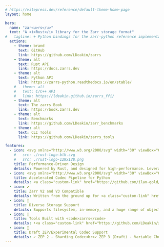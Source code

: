 ```yaml
---
# https://vitepress.dev/reference/default-theme-home-page
layout: home

hero:
  name: "zar<u>rs</u>"
  text: "A <i>Rust</i> library for the Zarr storage format"
#   tagline: + Python bindings for the zarr-python reference implementation<br>+ C/C++ bindings <br>+ CLI tools for array manipulation
  actions:
    - theme: brand
      text: GitHub
      link: https://github.com/LDeakin/zarrs
    - theme: alt
      text: Rust API
      link: https://docs.zarrs.dev
    - theme: alt
      text: Python API
      link: https://zarrs-python.readthedocs.io/en/stable/
    # - theme: alt
    #   text: C/C++ API
    #   link: https://ldeakin.github.io/zarrs_ffi/
    - theme: alt
      text: The zarrs Book
      link: https://book.zarrs.dev
    - theme: alt
      text: Benchmarks
      link: https://github.com/LDeakin/zarr_benchmarks
    - theme: alt
      text: CLI Tools
      link: https://github.com/LDeakin/zarrs_tools

features:
  - icon: <svg xmlns="http://www.w3.org/2000/svg" width="30" viewBox="0 0 256 256.32"><image width="100%" height="100%" xlink:href="rust-logo-128x128.png"/></svg>
    #   src: ./rust-logo-blk.svg
    #   src: ./rust-logo-128x128.png
    title: Performance-Driven Design
    details: Powered by Rust, and designed for high-performance. Leverages chunk and codec parallelism for array data storage and retrieval.
  - icon: <svg xmlns="http://www.w3.org/2000/svg" width="30" viewBox="0 0 256 256.32"><image x="10%" y="10%" height="100%" xlink:href="python-logo-only.svg"/></svg>
    title: Accelerated Codec Pipeline for Python
    details: <a class="custom-link" href="https://github.com/ilan-gold/zarrs-python">zarrs-python</a> includes a drop-in high-performance codec pipeline for the <a class="custom-link" href="https://github.com/zarr-developers/zarr-python">zarr-python</a> reference implementation.
  - icon: ✔️
    title: Zarr V2 and V3 Compatible
    details: Written from the ground up for <a class="custom-link" href="https://zarr-specs.readthedocs.io/en/latest/v3/core/v3.0.html">Zarr V3</a>, with support for a compatible subset of <a class="custom-link" href="https://zarr-specs.readthedocs.io/en/latest/v2/v2.0.html">Zarr V2</a>. Up-to-date with Zarr V3 revisions & accepted <a class="custom-link" href="https://zarr.dev/zeps/">ZEPs</a>.
  - icon: 💾
    title: Diverse Storage Support
    details: Supports filesystem, in-memory, and a huge range of object storage backends (e.g. HTTP, S3, GCP, etc.) via the <a class="custom-link" href="https://crates.io/crates/object_store">object_store</a> and <a class="custom-link" href="https://crates.io/crates/opendal">opendal</a> crates, and <a class="custom-link" href="https://icechunk.io">icechunk</a> transactional storage.
  - icon: 🔨
    title: Tools Built with <code>zarrs</code>
    details: •<a class="custom-link" href="https://github.com/LDeakin/zarrs_tools/blob/main/docs/zarrs_reencode.md">zarrs_reencode</a> reencode, convert V2->V3, ...<br>•<a class="custom-link" href="https://github.com/LDeakin/zarrs_tools/blob/main/docs/zarrs_ome.md">zarrs_ome</a> create OME-Zarr multiscale images<br>•<a class="custom-link" href="https://github.com/LDeakin/zarrs_tools/blob/main/docs/zarrs_filter.md">zarrs_filter</a> manipulate arrays (crop, blur, ...)<br>... and more in <a class="custom-link" href="https://github.com/LDeakin/zarrs_tools">zarrs_tools</a>
  - icon: 🧪
    title: Draft ZEP/Experimental Codec Support
    details: ✓ ZEP 2 - Sharding Codec<br>✓ ZEP 3 (Draft) - Variable Chunking<br>✓ ZEP 7 (Draft) - Strings<br>✓ <code>bitround</code>, <code>zfp</code>, <code>pcodec</code>, <code>bz2</code>, <code>gdeflate</code> codecs
---
```


<style>

a.custom-link {
    text-decoration: underline;
}

</style>
